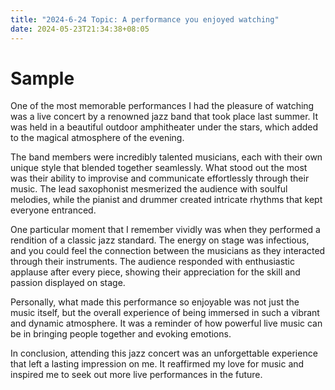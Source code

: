 ```yaml
---
title: "2024-6-24 Topic: A performance you enjoyed watching"
date: 2024-05-23T21:34:38+08:05
---
```


# Sample
One of the most memorable performances I had the pleasure of watching was a live concert by a renowned jazz band that took place last summer. It was held in a beautiful outdoor amphitheater under the stars, which added to the magical atmosphere of the evening.

The band members were incredibly talented musicians, each with their own unique style that blended together seamlessly. What stood out the most was their ability to improvise and communicate effortlessly through their music. The lead saxophonist mesmerized the audience with soulful melodies, while the pianist and drummer created intricate rhythms that kept everyone entranced.

One particular moment that I remember vividly was when they performed a rendition of a classic jazz standard. The energy on stage was infectious, and you could feel the connection between the musicians as they interacted through their instruments. The audience responded with enthusiastic applause after every piece, showing their appreciation for the skill and passion displayed on stage.

Personally, what made this performance so enjoyable was not just the music itself, but the overall experience of being immersed in such a vibrant and dynamic atmosphere. It was a reminder of how powerful live music can be in bringing people together and evoking emotions.

In conclusion, attending this jazz concert was an unforgettable experience that left a lasting impression on me. It reaffirmed my love for music and inspired me to seek out more live performances in the future.
